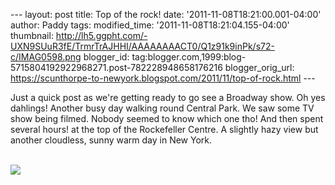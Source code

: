 \-\-- layout: post title: Top of the rock! date:
\'2011-11-08T18:21:00.001-04:00\' author: Paddy tags: modified\_time:
\'2011-11-08T18:21:04.155-04:00\' thumbnail:
http://lh5.ggpht.com/-UXN9SUuR3fE/TrmrTrAJHHI/AAAAAAAACT0/Q1z91k9inPk/s72-c/IMAG0598.png
blogger\_id:
tag:blogger.com,1999:blog-5715804192922968271.post-782228948658176216
blogger\_orig\_url:
https://scunthorpe-to-newyork.blogspot.com/2011/11/top-of-rock.html
\-\--

<div>

Just a quick post as we\'re getting ready to go see a Broadway show. Oh
yes dahlings! Another busy day walking round Central Park. We saw some
TV show being filmed. Nobody seemed to know which one tho! And then
spent several hours! at the top of the Rockefeller Centre. A slightly
hazy view but another cloudless, sunny warm day in New York.

\
![](http://lh5.ggpht.com/-UXN9SUuR3fE/TrmrTrAJHHI/AAAAAAAACT0/Q1z91k9inPk/IMAG0598.png)

</div>
